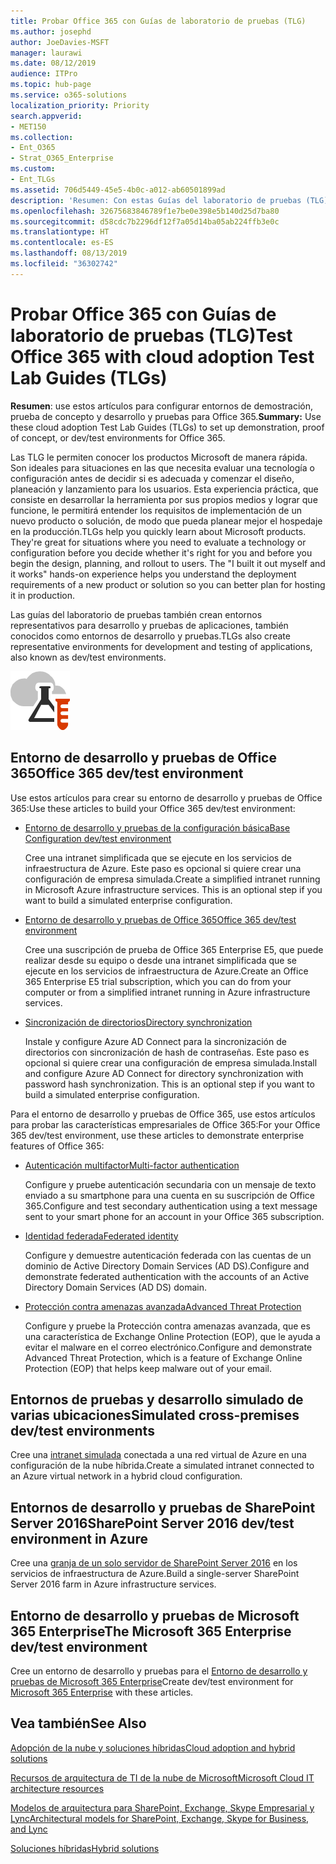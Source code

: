 ```yaml
---
title: Probar Office 365 con Guías de laboratorio de pruebas (TLG)
ms.author: josephd
author: JoeDavies-MSFT
manager: laurawi
ms.date: 08/12/2019
audience: ITPro
ms.topic: hub-page
ms.service: o365-solutions
localization_priority: Priority
search.appverid:
- MET150
ms.collection:
- Ent_O365
- Strat_O365_Enterprise
ms.custom:
- Ent_TLGs
ms.assetid: 706d5449-45e5-4b0c-a012-ab60501899ad
description: 'Resumen: Con estas Guías del laboratorio de pruebas (TLG), podrá configurar entornos de demostración, prueba de concepto y desarrollo y pruebas para Office 365.'
ms.openlocfilehash: 32675683846789f1e7be0e398e5b140d25d7ba80
ms.sourcegitcommit: d58cdc7b2296df12f7a05d14ba05ab224ffb3e0c
ms.translationtype: HT
ms.contentlocale: es-ES
ms.lasthandoff: 08/13/2019
ms.locfileid: "36302742"
---
```

# <a name="test-office-365-with-test-lab-guides-tlgs"></a><span data-ttu-id="b149f-103">Probar Office 365 con Guías de laboratorio de pruebas (TLG)</span><span class="sxs-lookup"><span data-stu-id="b149f-103">Test Office 365 with cloud adoption Test Lab Guides (TLGs)</span></span>

 <span data-ttu-id="b149f-104">**Resumen**: use estos artículos para configurar entornos de demostración, prueba de concepto y desarrollo y pruebas para Office 365.</span><span class="sxs-lookup"><span data-stu-id="b149f-104">**Summary:** Use these cloud adoption Test Lab Guides (TLGs) to set up demonstration, proof of concept, or dev/test environments for Office 365.</span></span>
  
<span data-ttu-id="b149f-p101">Las TLG le permiten conocer los productos Microsoft de manera rápida. Son ideales para situaciones en las que necesita evaluar una tecnología o configuración antes de decidir si es adecuada y comenzar el diseño, planeación y lanzamiento para los usuarios. Esta experiencia práctica, que consiste en desarrollar la herramienta por sus propios medios y lograr que funcione, le permitirá entender los requisitos de implementación de un nuevo producto o solución, de modo que pueda planear mejor el hospedaje en la producción.</span><span class="sxs-lookup"><span data-stu-id="b149f-p101">TLGs help you quickly learn about Microsoft products. They're great for situations where you need to evaluate a technology or configuration before you decide whether it's right for you and before you begin the design, planning, and rollout to users. The "I built it out myself and it works" hands-on experience helps you understand the deployment requirements of a new product or solution so you can better plan for hosting it in production.</span></span>
  
<span data-ttu-id="b149f-108">Las guías del laboratorio de pruebas también crean entornos representativos para desarrollo y pruebas de aplicaciones, también conocidos como entornos de desarrollo y pruebas.</span><span class="sxs-lookup"><span data-stu-id="b149f-108">TLGs also create representative environments for development and testing of applications, also known as dev/test environments.</span></span>
  
![Guías del laboratorio de pruebas de Microsoft Cloud](media/24ad0d1b-3274-40fb-972a-b8188b7268d1.png)
  
## <a name="office-365-devtest-environment"></a><span data-ttu-id="b149f-110">Entorno de desarrollo y pruebas de Office 365</span><span class="sxs-lookup"><span data-stu-id="b149f-110">Office 365 dev/test environment</span></span>

<span data-ttu-id="b149f-111">Use estos artículos para crear su entorno de desarrollo y pruebas de Office 365:</span><span class="sxs-lookup"><span data-stu-id="b149f-111">Use these articles to build your Office 365 dev/test environment:</span></span>
  
- [<span data-ttu-id="b149f-112">Entorno de desarrollo y pruebas de la configuración básica</span><span class="sxs-lookup"><span data-stu-id="b149f-112">Base Configuration dev/test environment</span></span>](base-configuration-dev-test-environment.md)
    
    <span data-ttu-id="b149f-p102">Cree una intranet simplificada que se ejecute en los servicios de infraestructura de Azure. Este paso es opcional si quiere crear una configuración de empresa simulada.</span><span class="sxs-lookup"><span data-stu-id="b149f-p102">Create a simplified intranet running in Microsoft Azure infrastructure services. This is an optional step if you want to build a simulated enterprise configuration.</span></span>
    
- [<span data-ttu-id="b149f-115">Entorno de desarrollo y pruebas de Office 365</span><span class="sxs-lookup"><span data-stu-id="b149f-115">Office 365 dev/test environment</span></span>](office-365-dev-test-environment.md)
    
    <span data-ttu-id="b149f-116">Cree una suscripción de prueba de Office 365 Enterprise E5, que puede realizar desde su equipo o desde una intranet simplificada que se ejecute en los servicios de infraestructura de Azure.</span><span class="sxs-lookup"><span data-stu-id="b149f-116">Create an Office 365 Enterprise E5 trial subscription, which you can do from your computer or from a simplified intranet running in Azure infrastructure services.</span></span>
    
- [<span data-ttu-id="b149f-117">Sincronización de directorios</span><span class="sxs-lookup"><span data-stu-id="b149f-117">Directory synchronization</span></span>](dirsync-for-your-office-365-dev-test-environment.md)
    
    <span data-ttu-id="b149f-p103">Instale y configure Azure AD Connect para la sincronización de directorios con sincronización de hash de contraseñas. Este paso es opcional si quiere crear una configuración de empresa simulada.</span><span class="sxs-lookup"><span data-stu-id="b149f-p103">Install and configure Azure AD Connect for directory synchronization with password hash synchronization. This is an optional step if you want to build a simulated enterprise configuration.</span></span>
    
<span data-ttu-id="b149f-120">Para el entorno de desarrollo y pruebas de Office 365, use estos artículos para probar las características empresariales de Office 365:</span><span class="sxs-lookup"><span data-stu-id="b149f-120">For your Office 365 dev/test environment, use these articles to demonstrate enterprise features of Office 365:</span></span>
  
- [<span data-ttu-id="b149f-121">Autenticación multifactor</span><span class="sxs-lookup"><span data-stu-id="b149f-121">Multi-factor authentication</span></span>](multi-factor-authentication-for-your-office-365-dev-test-environment.md)
    
    <span data-ttu-id="b149f-122">Configure y pruebe autenticación secundaria con un mensaje de texto enviado a su smartphone para una cuenta en su suscripción de Office 365.</span><span class="sxs-lookup"><span data-stu-id="b149f-122">Configure and test secondary authentication using a text message sent to your smart phone for an account in your Office 365 subscription.</span></span>
    
- [<span data-ttu-id="b149f-123">Identidad federada</span><span class="sxs-lookup"><span data-stu-id="b149f-123">Federated identity</span></span>](federated-identity-for-your-office-365-dev-test-environment.md)
    
    <span data-ttu-id="b149f-124">Configure y demuestre autenticación federada con las cuentas de un dominio de Active Directory Domain Services (AD DS).</span><span class="sxs-lookup"><span data-stu-id="b149f-124">Configure and demonstrate federated authentication with the accounts of an Active Directory Domain Services (AD DS) domain.</span></span>
    
- [<span data-ttu-id="b149f-125">Protección contra amenazas avanzada</span><span class="sxs-lookup"><span data-stu-id="b149f-125">Advanced Threat Protection</span></span>](advanced-threat-protection-for-your-office-365-dev-test-environment.md)
    
    <span data-ttu-id="b149f-126">Configure y pruebe la Protección contra amenazas avanzada, que es una característica de Exchange Online Protection (EOP), que le ayuda a evitar el malware en el correo electrónico.</span><span class="sxs-lookup"><span data-stu-id="b149f-126">Configure and demonstrate Advanced Threat Protection, which is a feature of Exchange Online Protection (EOP) that helps keep malware out of your email.</span></span>

## <a name="simulated-cross-premises-devtest-environment"></a><span data-ttu-id="b149f-127">Entornos de pruebas y desarrollo simulado de varias ubicaciones</span><span class="sxs-lookup"><span data-stu-id="b149f-127">Simulated cross-premises dev/test environments</span></span>

<span data-ttu-id="b149f-128">Cree una [intranet simulada](simulated-cross-premises-virtual-network-in-azure.md) conectada a una red virtual de Azure en una configuración de la nube híbrida.</span><span class="sxs-lookup"><span data-stu-id="b149f-128">Create a simulated intranet connected to an Azure virtual network in a hybrid cloud configuration.</span></span>
    
## <a name="sharepoint-server-2016-devtest-environment"></a><span data-ttu-id="b149f-129">Entornos de desarrollo y pruebas de SharePoint Server 2016</span><span class="sxs-lookup"><span data-stu-id="b149f-129">SharePoint Server 2016 dev/test environment in Azure</span></span>

<span data-ttu-id="b149f-130">Cree una [granja de un solo servidor de SharePoint Server 2016](https://docs.microsoft.com/SharePoint/administration/sharepoint-server-2016-dev-test-environment-in-azure) en los servicios de infraestructura de Azure.</span><span class="sxs-lookup"><span data-stu-id="b149f-130">Build a single-server SharePoint Server 2016 farm in Azure infrastructure services.</span></span>

## <a name="microsoft-365-enterprise-devtest-environment"></a><span data-ttu-id="b149f-131">Entorno de desarrollo y pruebas de Microsoft 365 Enterprise</span><span class="sxs-lookup"><span data-stu-id="b149f-131">The Microsoft 365 Enterprise dev/test environment</span></span>

<span data-ttu-id="b149f-132">Cree un entorno de desarrollo y pruebas para el [Entorno de desarrollo y pruebas de Microsoft 365 Enterprise](https://docs.microsoft.com/microsoft-365/enterprise/m365-enterprise-test-lab-guides)</span><span class="sxs-lookup"><span data-stu-id="b149f-132">Create dev/test environment for [Microsoft 365 Enterprise](https://docs.microsoft.com/microsoft-365/enterprise/m365-enterprise-test-lab-guides) with these articles.</span></span>  
    
## <a name="see-also"></a><span data-ttu-id="b149f-133">Vea también</span><span class="sxs-lookup"><span data-stu-id="b149f-133">See Also</span></span>

[<span data-ttu-id="b149f-134">Adopción de la nube y soluciones híbridas</span><span class="sxs-lookup"><span data-stu-id="b149f-134">Cloud adoption and hybrid solutions</span></span>](cloud-adoption-and-hybrid-solutions.md)
  
[<span data-ttu-id="b149f-135">Recursos de arquitectura de TI de la nube de Microsoft</span><span class="sxs-lookup"><span data-stu-id="b149f-135">Microsoft Cloud IT architecture resources</span></span>](microsoft-cloud-it-architecture-resources.md)
  
[<span data-ttu-id="b149f-136">Modelos de arquitectura para SharePoint, Exchange, Skype Empresarial y Lync</span><span class="sxs-lookup"><span data-stu-id="b149f-136">Architectural models for SharePoint, Exchange, Skype for Business, and Lync</span></span>](architectural-models-for-sharepoint-exchange-skype-for-business-and-lync.md)
  
[<span data-ttu-id="b149f-137">Soluciones híbridas</span><span class="sxs-lookup"><span data-stu-id="b149f-137">Hybrid solutions</span></span>](hybrid-solutions.md)
